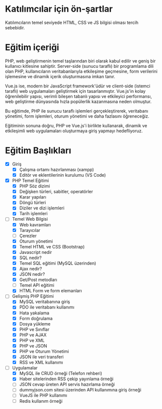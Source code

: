 # Katılımcılar için ön-şartlar

Katılımcıların temel seviyede HTML, CSS ve JS bilgisi olması tercih sebebidir.

# Eğitim içeriği

PHP, web geliştirmenin temel taşlarından biri olarak kabul edilir ve geniş bir kullanıcı kitlesine sahiptir. Server-side (sunucu taraflı) bir programlama dili olan PHP, kullanıcıların veritabanlarıyla etkileşime geçmesine, form verilerini işlemesine ve dinamik içerik oluşturmasına imkan tanır.

Vue.js ise, modern bir JavaScript framework'üdür ve client-side (istemci taraflı) web uygulamaları geliştirmek için tasarlanmıştır. Vue.js'in kolay öğrenilebilir yapısı, verimli bileşen tabanlı yapısı ve etkileyici performansı, web geliştirme dünyasında hızla popülerlik kazanmasına neden olmuştur.

Bu eğitimde, PHP ile sunucu taraflı işlemleri gerçekleştirerek, veritabanı yönetimi, form işlemleri, oturum yönetimi ve daha fazlasını öğreneceğiz.

Eğitiminin sonuna doğru, PHP ve Vue.js'i birlikte kullanarak, dinamik ve etkileşimli web uygulamaları oluşturmaya giriş yapmayı hedefliyoruz.

# Eğitim Başlıkları

- [x] Giriş
  - [x] Çalışma ortamı hazırlanması (xampp)
  - [x] Editör ve eklentilerinin kurulumu (VS Code)
- [x] PHP Temel Eğitimi
  - [x] PHP Söz dizimi
  - [x] Değişken türleri, sabitler, operatörler
  - [x] Karar yapıları
  - [x] Döngü türleri
  - [x] Diziler ve dizi işlemleri
  - [x] Tarih işlemleri
- [ ] Temel Web Bilgisi
  - [x] Web kavramları
  - [x] Tarayıcılar
  - [ ] Çerezler
  - [x] Oturum yönetimi
  - [x] Temel HTML ve CSS (Bootstrap)
  - [x] Javascript nedir
  - [x] SQL nedir?
  - [x] Temel SQL eğitimi (MySQL üzerinden)
  - [x] Ajax nedir?
  - [x] JSON nedir?
  - [x] Get/Post metodları
  - [ ] Temel API eğitimi
  - [x] HTML Form ve form elemanları
- [ ] Gelişmiş PHP Eğitimi
  - [x] MySQL veritabanına giriş
  - [x] PDO ile veritabanı kullanımı
  - [x] Hata yakalama
  - [x] Form doğrulama
  - [x] Dosya yükleme
  - [x] PHP ve Sınıflar
  - [x] PHP ve AJAX
  - [x] PHP ve XML
  - [x] PHP ve JSON
  - [x] PHP ve Oturum Yönetimi
  - [x] JSON ile veri transferi
  - [x] RSS ve XML kullanımı
- [ ] Uygulamalar
  - [x] MySQL ile CRUD örneği (Telefon rehberi)
  - [x] Haber sitelerinden RSS çekip yayınlama örneği
  - [ ] JSON cevap üreten API servis hazırlama örneği
  - [ ] dummyjson.com sitesi üzerinden API kullanımına giriş örneği
  - [ ] VueJS ile PHP kullanımı
  - [ ] Redis kullanım örneği

